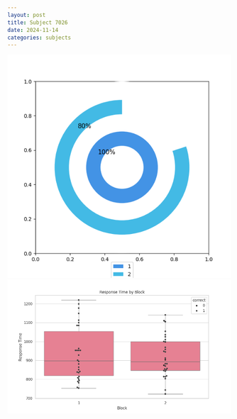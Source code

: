 ```yaml
---
layout: post
title: Subject 7026
date: 2024-11-14
categories: subjects
---
```


![](data/7026/run-2/7026__acc_test.png)
![](data/7026/run-2/7026_rt.png)
